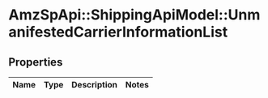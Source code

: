 # AmzSpApi::ShippingApiModel::UnmanifestedCarrierInformationList

## Properties
Name | Type | Description | Notes
------------ | ------------- | ------------- | -------------

